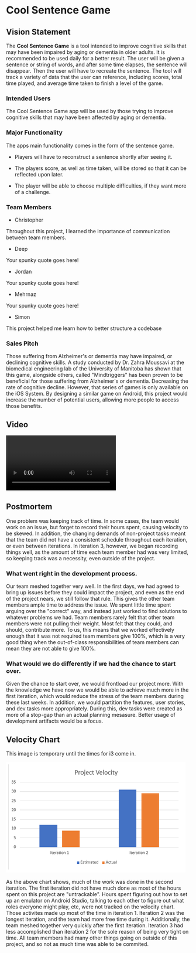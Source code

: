 # Cool Sentence Game

## Vision Statement

The **Cool Sentence Game** is a tool intended to improve cognitive skills that may have been impaired by aging or dementia in older adults. It is recommended to be used daily for a better result. The user will be given a sentence or string of words, and after some time elapses, the sentence will disappear. Then the user will have to recreate the sentence. The tool will track a variety of data that the user can reference, including scores, total time played, and average time taken to finish a level of the game. 

### Intended Users

The Cool Sentence Game app will be used by those trying to improve cognitive skills that may have been affected by aging or dementia.

### Major Functionality

The apps main functionality comes in the form of the sentence game.

- Players will have to reconstruct a sentence shortly after seeing it. 

- The players score, as well as time taken, will be stored so that it can be reflected upon later.

- The player will be able to choose multiple difficulties, if they want more of a challenge.


### Team Members

- Christopher

Throughout this project, I learned the importance of communication between team members.

- Deep

Your spunky quote goes here!

- Jordan

Your spunky quote goes here!

- Mehrnaz

Your spunky quote goes here!

- Simon

This project helped me learn how to better structure a codebase

### Sales Pitch

Those suffering from Alzheimer's or dementia may have impaired, or declining cognitive skills. A study conducted by Dr. Zahra Moussavi at the biomedical engineering lab of the University of Manitoba has shown that this game, alongside others, called "Mindtriggers" has been proven to be beneficial for those suffering from Alzheimer's or dementia. Decreasing the rate of cognitive decline. However, that series of games is only available on the iOS System. By designing a similar game on Android, this project would increase the number of potential users, allowing more people to access those benefits. 

## Video

![CoolVideo](Coolvideotemplate.mp4)

## Postmortem

One problem was keeping track of time. In some cases, the team would work on an issue, but forget to record their hours spent, causing velocity to be skewed. In addition, the changing demands of non-project tasks meant that the team did not have a consistent schedule throughout each iteration, or even between iterations. In iteration 3, however, we began recording things well, as the amount of time each team member had was very limited, so keeping track was a necessity, even outside of the project.

### What went right in the development process.

Our team meshed together very well. In the first days, we had agreed to bring up issues before they could impact the project, and even as the end of the project nears, we still follow that rule. This gives the other team members ample time to address the issue. We spent little time spent arguing over the "correct" way, and instead just worked to find solutions to whatever problems we had. Team members rarely felt that other team members were not pulling their weight. Most felt that they could, and should, contribute more. To us, this means that we worked effectively enough that it was not required team members give 100%, which is a very good thing when the out-of-class responsibilities of team members can mean they are not able to give 100%.

### What would we do differently if we had the chance to start over.

Given the chance to start over, we would frontload our project more. With the knowledge we have now we would be able to achieve much more in the first iteration, which would reduce the stress of the team members during these last weeks. In addition, we would partition the features, user stories, and dev tasks more appropriately. During this, dev tasks were created as more of a stop-gap than an actual planning mesasure. Better usage of development artifacts would be a focus. 


## Velocity Chart

This image is temporary until the times for i3 come in.

![Velocity Chart](i1_i2_vc.png)

As the above chart shows, much of the work was done in the second iteration. The first iteration did not have much done as most of the hours spent on this project are "untrackable". Hours spent figuring out how to set up an emulator on Android Studio, talking to each other to figure out what roles everyone might play, etc, were not tracked on the velocity chart. Those activites made up most of the time in iteration 1. Iteration 2 was the longest iteration, and the team had more free time during it. Additionally, the team meshed together very quickly after the first iteration. Iteration 3 had less accomplished than iteration 2 for the sole reason of being very tight on time. All team members had many other things going on outside of this project, and so not as much time was able to be commited.